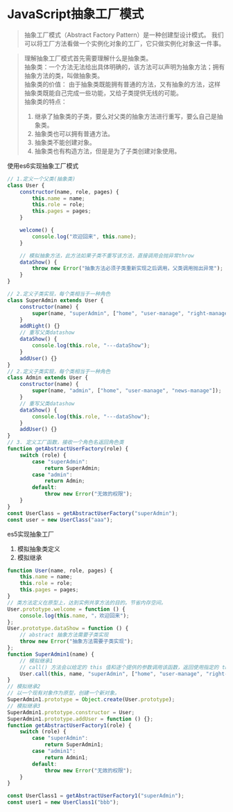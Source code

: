 # JavaScript抽象工厂模式

> 抽象工厂模式（Abstract Factory Pattern）是一种创建型设计模式。
> 我们可以将工厂方法看做一个实例化对象的工厂，它只做实例化对象这一件事。

> 理解抽象工厂模式首先需要理解什么是抽象类。\
> 抽象类：一个方法无法给出具体明确的，该方法可以声明为抽象方法；拥有抽象方法的类，叫做抽象类。\
> 抽象类的价值：
> 由于抽象类既能拥有普通的方法，又有抽象的方法，这样抽象类既能自己完成一些功能，又给子类提供无线的可能。\
> 抽象类的特点：
> 1. 继承了抽象类的子类，要么对父类的抽象方法进行重写，要么自己是抽象类。
> 2. 抽象类也可以拥有普通方法。
> 3. 抽象类不能创建对象。
> 4. 抽象类也有构造方法，但是是为了子类创建对象使用。

使用es6实现抽象工厂模式
```js
// 1.定义一个父类(抽象类)
class User {
    constructor(name, role, pages) {
        this.name = name;
        this.role = role;
        this.pages = pages;
    }

    welcome() {
        console.log("欢迎回来", this.name);
    }

    // 模拟抽象方法，此方法如果子类不重写该方法，直接调用会抛异常throw
    dataShow() {
        throw new Error("抽象方法必须子类重新实现之后调用，父类调用抛出异常");
    }
}

// 2.定义子类实现，每个类相当于一种角色
class SuperAdmin extends User {
    constructor(name) {
        super(name, "superAdmin", ["home", "user-manage", "right-manage", "news-manage"]);
    }
    addRight() {}
    // 重写父类datashow
    dataShow() {
        console.log(this.role, "---dataShow");
    }
    addUser() {}
}
// 2.定义子类实现，每个类相当于一种角色
class Admin extends User {
    constructor(name) {
        super(name, "admin", ["home", "user-manage", "news-manage"]);
    }
    // 重写父类datashow
    dataShow() {
        console.log(this.role, "---dataShow");
    }
    addUser() {}
}
// 3. 定义工厂函数，接收一个角色名返回角色类
function getAbstractUserFactory(role) {
    switch (role) {
        case "superAdmin":
            return SuperAdmin;
        case "admin":
            return Admin;
        default:
            throw new Error("无效的权限");
    }
}
const UserClass = getAbstractUserFactory("superAdmin");
const user = new UserClass("aaa");
```

es5实现抽象工厂
1. 模拟抽象类定义
2. 模拟继承
```js
function User(name, role, pages) {
    this.name = name;
    this.role = role;
    this.pages = pages;
}
// 类方法定义在原型上，达到实例共享方法的目的。节省内存空间。
User.prototype.welcome = function () {
    console.log(this.name, "，欢迎回来");
};
User.prototype.dataShow = function () {
    // abstract 抽象方法需要子类实现
    throw new Error("抽象方法需要子类实现");
};
function SuperAdmin1(name) {
    // 模拟继承1
    // call() 方法会以给定的 this 值和逐个提供的参数调用该函数，返回使用指定的 this 值和参数调用函数后的结果。
    User.call(this, name, "superAdmin", ["home", "user-manage", "right-manage", "news-manage"]);
}
// 模拟继承2
// 以一个现有对象作为原型，创建一个新对象。
SuperAdmin1.prototype = Object.create(User.prototype);
// 模拟继承3
SuperAdmin1.prototype.constructor = User;
SuperAdmin1.prototype.addUser = function () {};
function getAbstractUserFactory1(role) {
    switch (role) {
        case "superAdmin":
            return SuperAdmin1;
        case "admin1":
            return Admin1;
        default:
            throw new Error("无效的权限");
    }
}

const UserClass1 = getAbstractUserFactory1("superAdmin");
const user1 = new UserClass1("bbb");
```